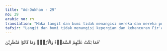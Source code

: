 ```yaml
---
title: "Ad-Dukhan - 29"
no: 29
arabic_no: ٢٩
translation: "Maka langit dan bumi tidak menangisi mereka dan mereka pun tidak diberi penangguhan waktu."
tafsir: "Langit dan bumi tidak menangisi kepergian dan kehancuran Fir'aun dan kaumnya. Tidak sesuatu pun baik di langit maupun di bumi yang menghiraukan kematian Fir'aun dan kaumnya yang jahat dan durjana itu. Mereka tidak mau bertobat memperbaiki kesalahan-kesalahan mereka, oleh karenanya azab disegerakan tanpa ada penangguhan. Abu Ya'la meriwayatkan, demikian pula Abu Nu'aim dalam kitab hiyah al-Auliya:\n\nDari Anas bin Malik, Rasulullah bersabda: Setiap muslim mempunyai dua pintu di langit; pintu tempat turun rezekinya dan pintu tempat masuk amal dan ucapannya, bila keduanya tidak ada maka menangislah kedua pintu tersebut."
---
```


فَمَا بَكَتْ عَلَيْهِمُ السَّمَاۤءُ وَالْاَرْضُۗ وَمَا كَانُوْا مُنْظَرِيْنَ ࣖ
